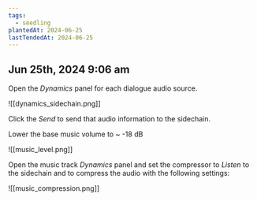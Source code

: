 ```yaml
---
tags:
  - seedling
plantedAt: 2024-06-25
lastTendedAt: 2024-06-25
---
```

## Jun 25th, 2024 9:06 am

Open the *Dynamics* panel for each dialogue audio source.

![[dynamics_sidechain.png]]

Click the *Send* to send that audio information to the sidechain.

Lower the base music volume to ~ -18 dB

![[music_level.png]]

Open the music track *Dynamics* panel and set the compressor to *Listen* to the sidechain and to compress the audio with the following settings:

![[music_compression.png]]